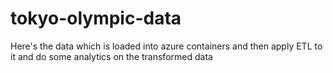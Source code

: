 # tokyo-olympic-data
Here's the data which is loaded into azure containers and then apply ETL to it and do some analytics on the transformed data
